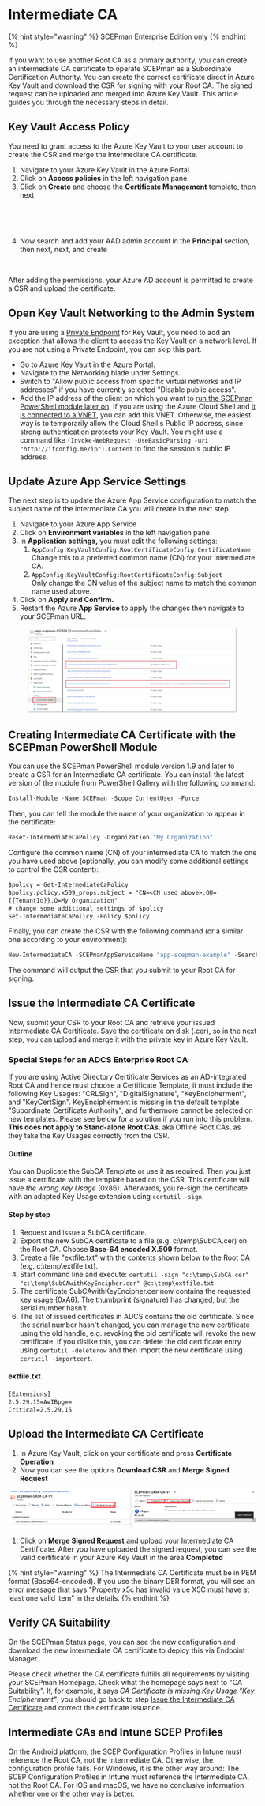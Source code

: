 # Intermediate CA

{% hint style="warning" %}
SCEPman Enterprise Edition only
{% endhint %}

If you want to use another Root CA as a primary authority, you can create an intermediate CA certificate to operate SCEPman as a Subordinate Certification Authority. You can create the correct certificate direct in Azure Key Vault and download the CSR for signing with your Root CA. The signed request can be uploaded and merged into Azure Key Vault. This article guides you through the necessary steps in detail.

## Key Vault Access Policy

You need to grant access to the Azure Key Vault to your user account to create the CSR and merge the Intermediate CA certificate.

1. Navigate to your Azure Key Vault in the Azure Portal
2. Click on **Access policies** in the left navigation pane.
3. Click on **Create** and choose the **Certificate Management** template, then next

<figure><img src="../.gitbook/assets/2023-06-14 16_20_43-IntermediateCert.png" alt=""><figcaption></figcaption></figure>

<figure><img src="../.gitbook/assets/2023-06-14 16_23_37-IntermediateCert.png" alt=""><figcaption></figcaption></figure>

4. Now search and add your AAD admin account in the **Principal** section, then next, next, and create

<figure><img src="../.gitbook/assets/2023-06-14 17_06_33-.png" alt=""><figcaption></figcaption></figure>

After adding the permissions, your Azure AD account is permitted to create a CSR and upload the certificate.

## Open Key Vault Networking to the Admin System

If you are using a [Private Endpoint](../architecture/private-endpoints.md) for Key Vault, you need to add an exception that allows the client to access the Key Vault on a network level. If you are not using a Private Endpoint, you can skip this part.

* Go to Azure Key Vault in the Azure Portal.
* Navigate to the Networking blade under Settings.
* Switch to "Allow public access from specific virtual networks and IP addresses" if you have currently selected "Disable public access".
* Add the IP address of the client on which you want to [run the SCEPman PowerShell module later on](intermediate-certificate.md#creating-intermediate-ca-certificate-with-the-scepman-powershell-module). If you are using the Azure Cloud Shell and [it is connected to a VNET](https://learn.microsoft.com/en-us/azure/cloud-shell/vnet/overview), you can add this VNET. Otherwise, the easiest way is to temporarily allow the Cloud Shell's Public IP address, since strong authentication protects your Key Vault. You might use a command like `(Invoke-WebRequest -UseBasicParsing -uri "http://ifconfig.me/ip").Content` to find the session's public IP address.

## Update Azure App Service Settings

The next step is to update the Azure App Service configuration to match the subject name of the intermediate CA you will create in the next step.

1. Navigate to your Azure App Service
2. Click on **Environment variables** in the left navigation pane
3. In **Application settings,** you must edit the following settings:
   1. `AppConfig:KeyVaultConfig:RootCertificateConfig:CertificateName` \
      Change this to a preferred common name (CN) for your intermediate CA.
   2. `AppConfig:KeyVaultConfig:RootCertificateConfig:Subject`\
      Only change the CN value of the subject name to match the common name used above.
4. Click on **Apply and Confirm.**
5. Restart the Azure **App Service** to apply the changes then navigate to your SCEPman URL.

<figure><img src="../.gitbook/assets/image (1).png" alt=""><figcaption></figcaption></figure>

## Creating Intermediate CA Certificate with the SCEPman PowerShell Module

You can use the SCEPman PowerShell module version 1.9 and later to create a CSR for an Intermediate CA certificate. You can install the latest version of the module from PowerShell Gallery with the following command:

```PowerShell
Install-Module -Name SCEPman -Scope CurrentUser -Force
```

Then, you can tell the module the name of your organization to appear in the certificate:

```PowerShell
Reset-IntermediateCaPolicy -Organization "My Organization"
```

Configure the common name (CN) of your intermediate CA to match the one you have used above (optionally, you can modify some additional settings to control the CSR content):

```
$policy = Get-IntermediateCaPolicy
$policy.policy.x509_props.subject = "CN=<CN used above>,OU={{TenantId}},O=My Organization"
# change some additional settings of $policy
Set-IntermediateCaPolicy -Policy $policy
```

Finally, you can create the CSR with the following command (or a similar one according to your environment):

```PowerShell
New-IntermediateCA -SCEPmanAppServiceName "app-scepman-example" -SearchAllSubscriptions 6>&1
```

The command will output the CSR that you submit to your Root CA for signing.

## Issue the Intermediate CA Certificate

Now, submit your CSR to your Root CA and retrieve your issued Intermediate CA Certificate. Save the certificate on disk (.cer), so in the next step, you can upload and merge it with the private key in Azure Key Vault.

### Special Steps for an ADCS Enterprise Root CA

If you are using Active Directory Certificate Services as an AD-integrated Root CA and hence must choose a Certificate Template, it must include the following Key Usages: "CRLSign", "DigitalSignature", "KeyEncipherment", and "KeyCertSign". KeyEncipherment is missing in the default template "Subordinate Certificate Authority", and furthermore cannot be selected on new templates. Please see below for a solution if you run into this problem. **This does not apply to Stand-alone Root CAs**, aka Offline Root CAs, as they take the Key Usages correctly from the CSR.

#### Outline

You can Duplicate the SubCA Template or use it as required. Then you just issue a certificate with the template based on the CSR. This certificate will have _the wrong Key Usage_ (0x86). Afterwards, you re-sign the certificate with an adapted Key Usage extension using `certutil -sign`.

#### Step by step

1. Request and issue a SubCA certificate.
2. Export the new SubCA certificate to a file (e.g. c:\temp\SubCA.cer) on the Root CA. Choose **Base-64 encoded X.509** format.
3. Create a file "extfile.txt" with the contents shown below to the Root CA (e.g. c:\temp\extfile.txt).
4. Start command line and execute: `certutil -sign "c:\temp\SubCA.cer" "c:\temp\SubCAwithKeyEncipher.cer" @c:\temp\extfile.txt`
5. The certificate SubCAwithKeyEncipher.cer now contains the requested key usage (0xA6). The thumbprint (signature) has changed, but the serial number hasn't.
6. The list of issued certificates in ADCS contains the old certificate. Since the serial number hasn't changed, you can manage the new certificate using the old handle, e.g. revoking the old certificate will revoke the new certificate. If you dislike this, you can delete the old certificate entry using `certutil -deleterow` and then import the new certificate using `certutil -importcert`.

#### extfile.txt

```
[Extensions]
2.5.29.15=AwIBpg==
Critical=2.5.29.15
```

## Upload the Intermediate CA Certificate

1. In Azure Key Vault, click on your certificate and press **Certificate Operation**
2. Now you can see the options **Download CSR** and **Merge Signed Request**

![](<../.gitbook/assets/screenshot-2020-10-19-at-16.01.18 (1) (2) (5).png>)

1. Click on **Merge Signed Request** and upload your Intermediate CA Certificate. After you have uploaded the signed request, you can see the valid certificate in your Azure Key Vault in the area **Completed**

{% hint style="warning" %}
The Intermediate CA Certificate must be in PEM format (Base64-encoded). If you use the binary DER format, you will see an error message that says "Property x5c has invalid value X5C must have at least one valid item" in the details.
{% endhint %}

## Verify CA Suitability

On the SCEPman Status page, you can see the new configuration and download the new intermediate CA certificate to deploy this via Endpoint Manager.

Please check whether the CA certificate fulfills all requirements by visiting your SCEPman Homepage. Check what the homepage says next to "CA Suitability". If, for example, it says _CA Certificate is missing Key Usage "Key Encipherment"_, you should go back to step [Issue the Intermediate CA Certificate](intermediate-certificate.md#issue-the-intermediate-ca-certificate) and correct the certificate issuance.

## Intermediate CAs and Intune SCEP Profiles

On the Android platform, the SCEP Configuration Profiles in Intune must reference the Root CA, not the Intermediate CA. Otherwise, the configuration profile fails. For Windows, it is the other way around: The SCEP Configuration Profiles in Intune must reference the Intermediate CA, not the Root CA. For iOS and macOS, we have no conclusive information whether one or the other way is better.
